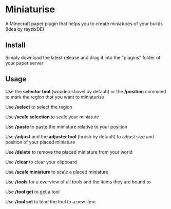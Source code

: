 # Miniaturise
A Minecraft paper plugin that helps you to create miniatures of your builds (Idea by reyzixDE)

## Install
Simply download the latest release and drag it into the "plugins" folder of your paper server

## Usage
Use the **selector tool** (wooden shovel by default) or the **/position** command to mark the region that you want to miniaturise

Use **/select** to select the region

Use **/scale selection <value>** to scale your miniature

Use **/paste** to paste the miniature relative to your position

Use **/adjust** and the **adjuster tool** (brush by default) to adjust size and position of your placed miniature

Use **/delete** to remove the placed miniature from your world

Use **/clear** to clear your clipboard

Use **/scale miniature <value>** to scale a placed miniature

Use **/tools** for a overview of all tools and the items they are bound to

Use **/tool get <tool>** to get a tool

Use **/tool set <tool>** to bind the tool to a new item


